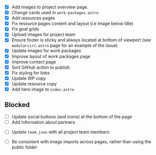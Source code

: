 - [x] Add images to project overview page.
- [x] Change cards used in `work-packages.astro`
- [x] Add resources pages
- [x] Fix resource pages content and layout (i.e image below title)
- [x] Fix goal grids
- [x] Upload images for project team
- [x] Ensure footer is sticky and always located at bottom of viewport (see `modularcirc.astro` page for an example of the issue)
- [x] Update images for work packages
- [x] Improve layout of work packages page
- [x] Improve contact page
- [x] Sort GitHub action to publish
- [x] Fix styling for links
- [x] Update WP copy
- [x] Update resource copy
- [x] Add hero image to `index.astro`

## Blocked

<!-- Waiting information from Steve or Mojiba -->

- [ ] Update social buttons (and icons) at the bottom of the page
- [ ] Add information about partners

<!-- Notion page incomplete -->

- [ ] Update `team.json` with all project team members

<!-- Nice to have -->

- [ ] Be consistent with image imports across pages, rather than using the public folder
